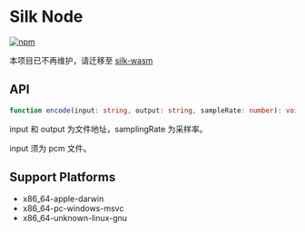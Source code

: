 # Silk Node

[![npm](https://img.shields.io/npm/v/@silk_node/core?style=flat-square)](https://www.npmjs.com/package/@silk_node/core)

本项目已不再维护，请迁移至 [silk-wasm](https://github.com/idanran/silk-wasm)

## API
```ts
function encode(input: string, output: string, sampleRate: number): void
```

input 和 output 为文件地址，samplingRate 为采样率。

input 须为 pcm 文件。

## Support Platforms

* x86_64-apple-darwin
* x86_64-pc-windows-msvc
* x86_64-unknown-linux-gnu

